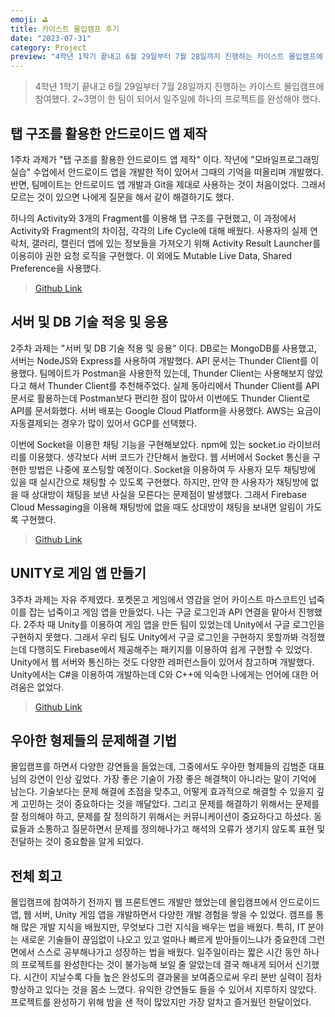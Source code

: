 ```yaml
---
emoji: ⛳
title: 카이스트 몰입캠프 후기
date: "2023-07-31"
category: Project
preview: "4학년 1학기 끝내고 6월 29일부터 7월 28일까지 진행하는 카이스트 몰입캠프에 참여했다. 1주차 과제가 \"탭 구조를 활용한 안드로이드 앱 제작\" 이다. 작년에 \"모바일프로그래밍실습\" 수업에서 안드로이드 앱을 개발한 적이 있어서 그때의 기억을 떠올리며 개발했다. 반면, 팀메이트는 안드로이드 앱 개발과 Git을 제대로 사용하는 것이 처음이었다. 그래서 모르는 것이 있으면 나에게 질문을 해서 같이 해결하기도 했다. 하나의 Activity와 3개의 Fragment를 이용해 탭 구조를 구현했고, 이 과정에서 Activity와 Fragment의 차이점, 각각의 Life Cycle에 대해 배웠다. 사용자의 실제 연락처, 갤러리, 캘린더 앱에 있는 정보들을 가져오기 위해 Activity Result Launcher를 이용히야 권한 요청 로직을 구현했다. 이 외에도 Mutable Live Data, Shared Preference을 사용했다."
---
```


> 4학년 1학기 끝내고 6월 29일부터 7월 28일까지 진행하는 카이스트 몰입캠프에 참여했다. 2~3명이 한 팀이 되어서 일주일에 하나의 프로젝트를 완성해야 했다.

## 탭 구조를 활용한 안드로이드 앱 제작

1주차 과제가 "탭 구조를 활용한 안드로이드 앱 제작" 이다. 작년에 "모바일프로그래밍실습" 수업에서 안드로이드 앱을 개발한 적이 있어서 그때의 기억을 떠올리며 개발했다. 반면, 팀메이트는 안드로이드 앱 개발과 Git을 제대로 사용하는 것이 처음이었다. 그래서 모르는 것이 있으면 나에게 질문을 해서 같이 해결하기도 했다. 

하나의 Activity와 3개의 Fragment를 이용해 탭 구조를 구현했고, 이 과정에서 Activity와 Fragment의 차이점, 각각의 Life Cycle에 대해 배웠다. 사용자의 실제 연락처, 갤러리, 캘린더 앱에 있는 정보들을 가져오기 위해 Activity Result Launcher를 이용히야 권한 요청 로직을 구현했다. 이 외에도 Mutable Live Data, Shared Preference을 사용했다.

> [Github Link](https://github.com/laddersky/mine)


## 서버 및 DB 기술 적응 및 응용

2주차 과제는 "서버 및 DB 기술 적용 및 응용" 이다. DB로는 MongoDB를 사용했고, 서버는 NodeJS와 Express를 사용하여 개발했다. API 문서는 Thunder Client를 이용했다. 팀메이트가 Postman을 사용한적 있는데, Thunder Client는 사용해보지 않았다고 해서 Thunder Client를 추천해주었다. 실제 동아리에서 Thunder Client를 API 문서로 활용하는데 Postman보다 편리한 점이 많아서 이번에도 Thunder Client로 API를 문서화했다. 서버 배포는 Google Cloud Platform을 사용했다. AWS는 요금이 자동결제되는 경우가 많이 있어서 GCP를 선택했다.

이번에 Socket을 이용한 채팅 기능을 구현해보았다. npm에 있는 socket.io 라이브러리를 이용했다. 생각보다 서버 코드가 간단해서 놀랐다. 웹 서버에서 Socket 통신을 구현한 방법은 나중에 포스팅할 예정이다. Socket을 이용하여 두 사용자 모두 채팅방에 있을 때 실시간으로 채팅할 수 있도록 구현했다. 하지만, 만약 한 사용자가 채팅방에 없을 때 상대방이 채팅을 보낸 사실을 모른다는 문제점이 발생했다. 그래서 Firebase Cloud Messaging을 이용해 채팅방에 없을 때도 상대방이 채팅을 보내면 알림이 가도록 구현했다.

> [Github Link](https://github.com/cactus-y/madcamp_week2_front)

## UNITY로 게임 앱 만들기

3주차 과제는 자유 주제였다. 포켓몬고 게임에서 영감을 얻어 카이스트 마스코트인 넙죽이를 잡는 넙죽이고 게임 앱을 만들었다. 나는 구글 로그인과 API 연결을 맡아서 진행했다. 2주차 때 Unity를 이용하여 게임 앱을 만든 팀이 있었는데 Unity에서 구글 로그인을 구현하지 못했다. 그래서 우리 팀도 Unity에서 구글 로그인을 구현하지 못할까봐 걱정했는데 다행히도 Firebase에서 제공해주는 패키지를 이용하여 쉽게 구현할 수 있었다. Unity에서 웹 서버와 통신하는 것도 다양한 레퍼런스들이 있어서 참고하며 개발했다. Unity에서는 C#을 이용하여 개발하는데 C와 C++에 익숙한 나에게는 언어에 대한 어려움은 없었다.

> [Github Link](https://github.com/tylerkim1/NubjukiGO)


## 우아한 형제들의 문제해결 기법

몰입캠프를 하면서 다양한 강연들을 들었는데, 그중에서도 우아한 형제들의 김범준 대표님의 강연이 인상 깊었다. 가장 좋은 기술이 가장 좋은 해결책이 아니라는 말이 기억에 남는다. 기술보다는 문제 해결에 초점을 맞추고, 어떻게 효과적으로 해결할 수 있을지 깊게 고민하는 것이 중요하다는 것을 깨달았다. 그리고 문제를 해결하기 위해서는 문제를 잘 정의해야 하고, 문제를 잘 정의하기 위해서는 커뮤니케이션이 중요하다고 하셨다. 동료들과 소통하고 질문하면서 문제를 정의해나가고 해석의 오류가 생기지 않도록 표현 및 전달하는 것이 중요함을 알게 되었다.

## 전체 회고

몰입캠프에 참여하기 전까지 웹 프론트엔드 개발만 했었는데 몰입캠프에서 안드로이드 앱, 웹 서버, Unity 게임 앱을 개발하면서 다양한 개발 경험을 쌓을 수 있었다. 캠프를 통해 많은 개발 지식을 배웠지만, 무엇보다 그런 지식을 배우는 법을 배웠다. 특히, IT 분야는 새로운 기술들이 끊임없이 나오고 있고 얼마나 빠르게 받아들이느냐가 중요한데 그런 면에서 스스로 공부해나가고 성장하는 법을 배웠다. 일주일이라는 짧은 시간 동안 하나의 프로젝트를 완성한다는 것이 불가능해 보일 줄 알았는데 결국 해내게 되어서 신기했다. 시간이 지날수록 다들 높은 완성도의 결과물을 보여줌으로써 우리 분반 실력이 점차 향상하고 있다는 것을 몸소 느꼈다. 유익한 강연들도 들을 수 있어서 지루하지 않았다. 프로젝트를 완성하기 위해 밤을 샌 적이 많았지만 가장 알차고 즐거웠던 한달이었다.


